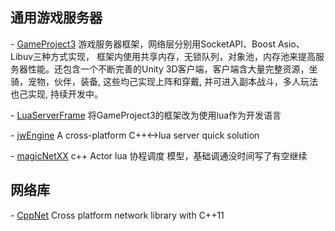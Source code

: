 ## 通用游戏服务器

- [GameProject3](https://github.com/ylmbtm/GameProject3)
游戏服务器框架，网络层分别用SocketAPI、Boost Asio、Libuv三种方式实现， 框架内使用共享内存，无锁队列，对象池，内存池来提高服务器性能。还包含一个不断完善的Unity 3D客户端，客户端含大量完整资源，坐骑，宠物，伙伴，装备, 这些均己实现上阵和穿戴, 并可进入副本战斗，多人玩法也己实现, 持续开发中。


- [LuaServerFrame](https://github.com/ylmbtm/LuaServerFrame)
将GameProject3的框架改为使用lua作为开发语言


- [jwEngine](https://github.com/jwcpp/jwEngine)
A cross-platform C++<->lua server quick solution


- [magicNetXX](https://github.com/yamakiller/magicNetXX)
c++ Actor lua 协程调度 模型，基础调通没时间写了有空继续


## 网络库
- [CppNet](https://github.com/caozhiyi/CppNet)
Cross platform network library with C++11





